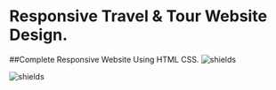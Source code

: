 # Responsive Travel & Tour Website Design.

##Complete Responsive Website Using HTML CSS.
![shields](https://img.shields.io/badge/HTML5-E34F26?style=for-the-badge&logo=html5&logoColor=white)

![shields](https://img.shields.io/badge/CSS-239120?&style=for-the-badge&logo=css3&logoColor=white)
